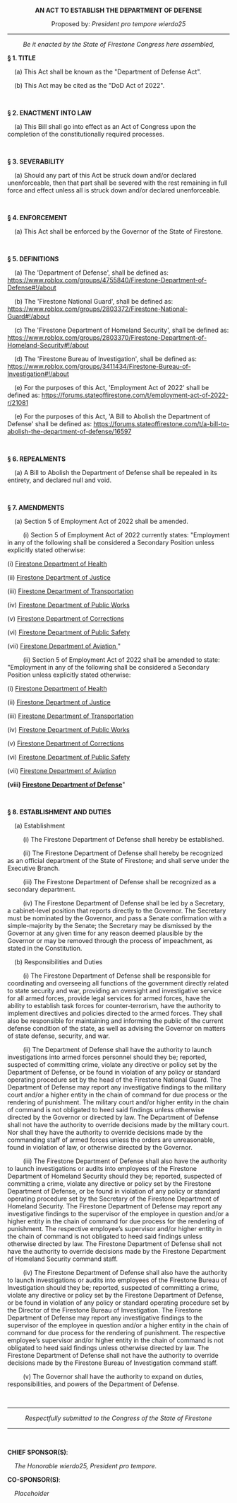 <div align="center">

**AN ACT TO ESTABLISH THE DEPARTMENT OF DEFENSE**

Proposed by: *President pro tempore wierdo25*

</div>

---

&nbsp;&nbsp;&nbsp;&nbsp;&nbsp;&nbsp;&nbsp;&nbsp; *Be it enacted by the State of Firestone Congress here assembled,*

**§ 1. TITLE**

&nbsp;&nbsp;&nbsp; (a) This Act shall be known as the "Department of Defense Act".

&nbsp;&nbsp;&nbsp; (b) This Act may be cited as the "DoD Act of 2022".

<br/>

**§ 2. ENACTMENT INTO LAW**

&nbsp;&nbsp;&nbsp; (a) This Bill shall go into effect as an Act of Congress upon the completion of the constitutionally required processes.


<br/>

**§ 3. SEVERABILITY**

&nbsp;&nbsp;&nbsp; (a) Should any part of this Act be struck down and/or declared unenforceable, then that part shall be severed with the rest remaining in full force and effect unless all is struck down and/or declared unenforceable.

<br/>

**§ 4. ENFORCEMENT**

&nbsp;&nbsp;&nbsp; (a) This Act shall be enforced by the Governor of the State of Firestone.

<br/>

**§ 5. DEFINITIONS**

&nbsp;&nbsp;&nbsp; (a) The 'Department of Defense', shall be defined as: <https://www.roblox.com/groups/4755840/Firestone-Department-of-Defense#!/about>

&nbsp;&nbsp;&nbsp; (b) The 'Firestone National Guard', shall be defined as: <https://www.roblox.com/groups/2803372/Firestone-National-Guard#!/about>

&nbsp;&nbsp;&nbsp; (c) The 'Firestone Department of Homeland Security', shall be defined as: <https://www.roblox.com/groups/2803370/Firestone-Department-of-Homeland-Security#!/about>

&nbsp;&nbsp;&nbsp; (d) The 'Firestone Bureau of Investigation', shall be defined as: <https://www.roblox.com/groups/3411434/Firestone-Bureau-of-Investigation#!/about>

&nbsp;&nbsp;&nbsp; (e) For the purposes of this Act, 'Employment Act of 2022' shall be defined as: <https://forums.stateoffirestone.com/t/employment-act-of-2022-r/21081>

&nbsp;&nbsp;&nbsp; (e) For the purposes of this Act, 'A Bill to Abolish the Department of Defense' shall be defined as: <https://forums.stateoffirestone.com/t/a-bill-to-abolish-the-department-of-defense/16597>

<br/>

**§ 6. REPEALMENTS**

&nbsp;&nbsp;&nbsp; (a) A Bill to Abolish the Department of Defense shall be repealed in its entirety, and declared null and void.

<br/>

**§ 7. AMENDMENTS**

&nbsp;&nbsp;&nbsp; (a) Section 5 of Employment Act of 2022 shall be amended.

&nbsp;&nbsp;&nbsp;&nbsp;&nbsp;&nbsp;&nbsp;&nbsp; (i) Section 5 of Employment Act of 2022 currently states: 
"Employment in any of the following shall be considered a Secondary Position unless explicitly stated otherwise:

(i) [Firestone Department of Health](https://roblox.com/groups/2826521)

(ii) [Firestone Department of Justice](https://roblox.com/groups/2803369)

(iii) [Firestone Department of Transportation](https://roblox.com/groups/2803367)

(iv) [Firestone Department of Public Works](https://roblox.com/groups/2811838)

(v) [Firestone Department of Corrections](https://roblox.com/groups/2807789)

(vi) [Firestone Department of Public Safety](https://roblox.com/groups/2809133)

(vii) [Firestone Department of Aviation ](https://roblox.com/groups/2890690)"

&nbsp;&nbsp;&nbsp;&nbsp;&nbsp;&nbsp;&nbsp;&nbsp; (ii) Section 5 of Employment Act of 2022 shall be amended to state:
"Employment in any of the following shall be considered a Secondary Position unless explicitly stated otherwise:

(i) [Firestone Department of Health](https://roblox.com/groups/2826521)

(ii) [Firestone Department of Justice](https://roblox.com/groups/2803369)

(iii) [Firestone Department of Transportation](https://roblox.com/groups/2803367)

(iv) [Firestone Department of Public Works](https://roblox.com/groups/2811838)

(v) [Firestone Department of Corrections](https://roblox.com/groups/2807789)

(vi) [Firestone Department of Public Safety](https://roblox.com/groups/2809133)

(vii) [Firestone Department of Aviation](https://roblox.com/groups/2890690)

**(viii) [Firestone Department of Defense](https://www.roblox.com/groups/4755840/Firestone-Department-of-Defense#!/about)**"

<br/>

**§ 8. ESTABLISHMENT AND DUTIES**

&nbsp;&nbsp;&nbsp; (a) Establishment

&nbsp;&nbsp;&nbsp;&nbsp;&nbsp;&nbsp;&nbsp;&nbsp; (i) The Firestone Department of Defense shall hereby be established.

&nbsp;&nbsp;&nbsp;&nbsp;&nbsp;&nbsp;&nbsp;&nbsp; (ii) The Firestone Department of Defense shall hereby be recognized as an official department of the State of Firestone; and shall serve under the Executive Branch.

&nbsp;&nbsp;&nbsp;&nbsp;&nbsp;&nbsp;&nbsp;&nbsp; (iii) The Firestone Department of Defense shall be recognized as a secondary department.

&nbsp;&nbsp;&nbsp;&nbsp;&nbsp;&nbsp;&nbsp;&nbsp; (iv) The Firestone Department of Defense shall be led by a Secretary, a cabinet-level position that reports directly to the Governor. The Secretary must be nominated by the Governor, and pass a Senate confirmation with a simple-majority by the Senate; the Secretary may be dismissed by the Governor at any given time for any reason deemed plausible by the Governor or may be removed through the process of impeachment, as stated in the Constitution.

&nbsp;&nbsp;&nbsp; (b) Responsibilities and Duties

&nbsp;&nbsp;&nbsp;&nbsp;&nbsp;&nbsp;&nbsp;&nbsp; (i) The Firestone Department of Defense shall be responsible for coordinating and overseeing all functions of the government directly related to state security and war, providing an oversight and investigative service for all armed forces, provide legal services for armed forces, have the ability to establish task forces for counter-terrorism, have the authority to implement directives and policies directed to the armed forces. They shall also be responsible for maintaining and informing the public of the current defense condition of the state, as well as advising the Governor on matters of state defense, security, and war.

&nbsp;&nbsp;&nbsp;&nbsp;&nbsp;&nbsp;&nbsp;&nbsp; (ii) The Department of Defense shall have the authority to launch investigations into armed forces personnel should they be; reported, suspected of committing crime, violate any directive or policy set by the Department of Defense, or be found in violation of any policy or standard operating procedure set by the head of the Firestone National Guard. The Department of Defense may report any investigative findings to the military court and/or a higher entity in the chain of command for due process or the rendering of punishment. The military court and/or higher entity in the chain of command is not obligated to heed said findings unless otherwise directed by the Governor or directed by law. The Department of Defense shall not have the authority to override decisions made by the military court. Nor shall they have the authority to override decisions made by the commanding staff of armed forces unless the orders are unreasonable, found in violation of law, or otherwise directed by the Governor.

&nbsp;&nbsp;&nbsp;&nbsp;&nbsp;&nbsp;&nbsp;&nbsp; (iii) The Firestone Department of Defense shall also have the authority to launch investigations or audits into employees of the Firestone Department of Homeland Security should they be; reported, suspected of committing a crime, violate any directive or policy set by the Firestone Department of Defense, or be found in violation of any policy or standard operating procedure set by the Secretary of the Firestone Department of Homeland Security. The Firestone Department of Defense may report any investigative findings to the supervisor of the employee in question and/or a higher entity in the chain of command for due process for the rendering of punishment. The respective employee’s supervisor and/or higher entity in the chain of command is not obligated to heed said findings unless otherwise directed by law. The Firestone Department of Defense shall not have the authority to override decisions made by the Firestone Department of Homeland Security command staff.

&nbsp;&nbsp;&nbsp;&nbsp;&nbsp;&nbsp;&nbsp;&nbsp; (iv) The Firestone Department of Defense shall also have the authority to launch investigations or audits into employees of the Firestone Bureau of Investigation should they be; reported, suspected of committing a crime, violate any directive or policy set by the Firestone Department of Defense, or be found in violation of any policy or standard operating procedure set by the Director of the Firestone Bureau of Investigation. The Firestone Department of Defense may report any investigative findings to the supervisor of the employee in question and/or a higher entity in the chain of command for due process for the rendering of punishment. The respective employee’s supervisor and/or higher entity in the chain of command is not obligated to heed said findings unless otherwise directed by law. The Firestone Department of Defense shall not have the authority to override decisions made by the Firestone Bureau of Investigation command staff.

&nbsp;&nbsp;&nbsp;&nbsp;&nbsp;&nbsp;&nbsp;&nbsp; (v) The Governor shall have the authority to expand on duties, responsibilities, and powers of the Department of Defense.

<br/>

---

<div align="center">

*Respectfully submitted to the Congress of the State of Firestone*

</div>

---

<br/>

**CHIEF SPONSOR(S)**:

&nbsp;&nbsp;&nbsp; *The Honorable wierdo25, President pro tempore.*

**CO-SPONSOR(S)**:

&nbsp;&nbsp;&nbsp; *Placeholder*
